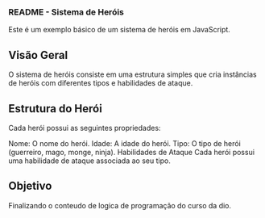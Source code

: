 
### README - Sistema de Heróis
Este é um exemplo básico de um sistema de heróis em JavaScript.

## Visão Geral
O sistema de heróis consiste em uma estrutura simples que cria instâncias de heróis com diferentes tipos e habilidades de ataque.

## Estrutura do Herói
Cada herói possui as seguintes propriedades:

Nome: O nome do herói.
Idade: A idade do herói.
Tipo: O tipo de herói (guerreiro, mago, monge, ninja).
Habilidades de Ataque
Cada herói possui uma habilidade de ataque associada ao seu tipo.

## Objetivo
Finalizando o conteudo de logica de programação do curso da dio.
